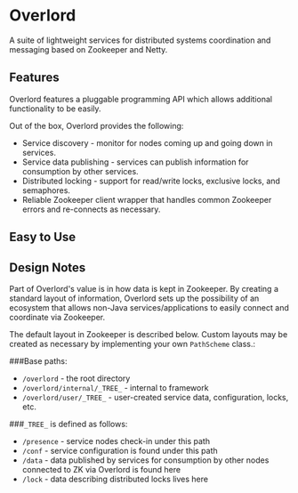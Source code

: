 Overlord
========
A suite of lightweight services for distributed systems coordination and messaging based on Zookeeper and Netty.


Features
--------
Overlord features a pluggable programming API which allows additional functionality to be easily.

Out of the box, Overlord provides the following:
* Service discovery - monitor for nodes coming up and going down in services.
* Service data publishing - services can publish information for consumption by other services.
* Distributed locking - support for read/write locks, exclusive locks, and semaphores.
* Reliable Zookeeper client wrapper that handles common Zookeeper errors and re-connects as necessary.


Easy to Use
-----------




Design Notes
------------

Part of Overlord's value is in how data is kept in Zookeeper.  By creating a standard layout of information, Overlord sets up the possibility of an ecosystem that allows non-Java services/applications to easily connect and coordinate via Zookeeper.

The default layout in Zookeeper is described below.  Custom layouts may be created as necessary by implementing your own `PathScheme` class.:

###Base paths:

* `/overlord` - the root directory
* `/overlord/internal/_TREE_` - internal to framework
* `/overlord/user/_TREE_` - user-created service data, configuration, locks, etc.


###`_TREE_` is defined as follows:

* `/presence` - service nodes check-in under this path
* `/conf` - service configuration is found under this path
* `/data` - data published by services for consumption by other nodes connected to ZK via Overlord is found here
* `/lock` - data describing distributed locks lives here




